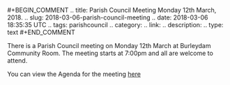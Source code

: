 #+BEGIN_COMMENT
.. title: Parish Council Meeting Monday 12th March, 2018.
.. slug: 2018-03-06-parish-council-meeting
.. date: 2018-03-06 18:35:35 UTC
.. tags: parishcouncil
.. category:
.. link:
.. description:
.. type: text
#+END_COMMENT

There is a Parish Council meeting on Monday 12th March at Burleydam
Community Room. The meeting starts at 7:00pm and all are welcome to attend.

You can view the Agenda for the meeting [here](Ehttps://drive.google.com/drive/u/1/folders/1lpTzaSxBDfnX2wDwaUXKzsh_0kRkZSlB)
